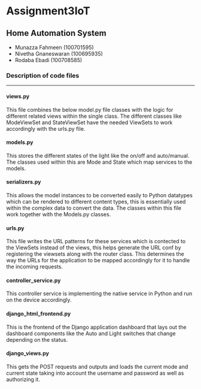 # Assignment3IoT

## Home Automation System
- Munazza Fahmeen (100701595)
- Nivetha Gnaneswaran (100695935)
- Rodaba Ebadi (100708585)

### Description of code files 
_________________________________

#### views.py
This file combines the below model.py file classes with the logic for different related views within the single class. The different classes
like ModeViewSet and StateViewSet have the needed ViewSets to work accordingly with the urls.py file. 

#### models.py
This stores the different states of the light like the on/off and auto/manual. The classes used within this are
Mode and State which map services to the models. 

#### serializers.py
This allows the model instances to be converted easily to Python datatypes which can be rendered to different content types, 
this is essentially used within the complex data to convert the data. The classes within this file work together with the Models.py
classes.

#### urls.py
This file writes the URL patterns for these services which is contected to the ViewSets instead of the views, this helps generate
the URL conf by registering the viewsets along with the router class. This determines the way the URLs for the application to be mapped
accordingly for it to handle the incoming requests. 

#### controller_service.py
This controller service is implementing the native service in Python and run on the device accordingly. 

#### django_html_frontend.py
This is the frontend of the Django application dashboard that lays out the dashboard components like the Auto and Light switches
that change depending on the status. 

#### django_views.py
This gets the POST requests and outputs and loads the current mode and current state taking into account the username and password
as well as authorizing it. 
